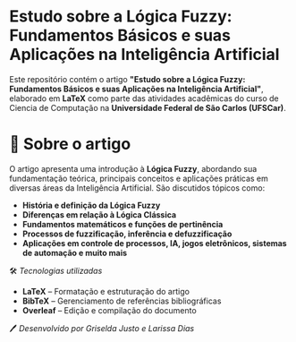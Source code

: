 # Estudo sobre a Lógica Fuzzy: Fundamentos Básicos e suas Aplicações na Inteligência Artificial

Este repositório contém o artigo **"Estudo sobre a Lógica Fuzzy: Fundamentos Básicos e suas Aplicações na Inteligência Artificial"**, elaborado em **LaTeX** como parte das atividades acadêmicas do curso de Ciencia de Computação na **Universidade Federal de São Carlos (UFSCar)**.

# 📄 Sobre o artigo
O artigo apresenta uma introdução à **Lógica Fuzzy**, abordando sua fundamentação teórica, principais conceitos e aplicações práticas em diversas áreas da Inteligência Artificial. São discutidos tópicos como:

- **História e definição da Lógica Fuzzy**  
- **Diferenças em relação à Lógica Clássica**  
- **Fundamentos matemáticos e funções de pertinência**  
- **Processos de fuzzificação, inferência e defuzzificação**  
- **Aplicações em controle de processos, IA, jogos eletrônicos, sistemas de automação e muito mais**  

 🛠 *Tecnologias utilizadas*
- **LaTeX** – Formatação e estruturação do artigo  
- **BibTeX** – Gerenciamento de referências bibliográficas  
- **Overleaf** – Edição e compilação do documento

 🖊 *Desenvolvido por Griselda Justo e Larissa Dias*  
